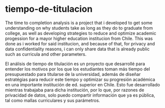 # tiempo-de-titulacion
The time to completion analysis is a project that i developed to get some understanding on why students take as long as they do to graduate from college, as well as developing strategies to reduce and optimize academic progession for a mayor higher education institucion from Chile. This was done as i worked for said institucion, and because of that, for privacy and data confidentiality reasons, i can only share data that is already public such as curricula and other parameters.

El análisis de tiempo de titulación es un proyecto que desarrollé para entender los motivos por los que los estudiantes toman más tiempo del presupuestado para titularse de la universidad, además de diseñar estratégias para reducir este tiempo y optimizar su progresión académica en una importante institución de ed. superior en Chile. Esto fue desarrollado mientras trabajaba para dicha institución, por lo que, por razones de privacidad de datos, solo puedo compartir información que ya es pública, tal como mallas curriculares y sus parámetros.
